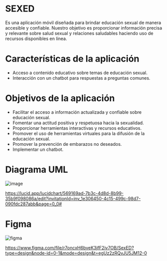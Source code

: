 # SEXED
Es una aplicación móvil diseñada para brindar educación sexual de manera accesible y confiable. Nuestro objetivo es proporcionar información precisa y relevante sobre salud sexual y relaciones saludables haciendo uso de recursos disponibles en línea.

# Características de la aplicación
+ Acceso a contenido educativo sobre temas de educación sexual.
+ Interacción con un chatbot para respuestas a preguntas comunes.

# Objetivos de la aplicación
+ Facilitar el acceso a información actualizada y confiable sobre educación sexual.
+ Fomentar una actitud positiva y respetuosa hacia la sexualidad.
+ Proporcionar herramientas interactivas y recursos educativos.
+ Promover el uso de herramientas virtuales para la difusión de la educación sexual.
+ Promover la prevención de embarazos no deseados.
+ Implementar un chatbot.

# Diagrama UML

![image](https://github.com/CeciliaVilca/SEXED/assets/64432788/c8338ec6-7c42-4035-a5f0-e41c4245d979)


https://lucid.app/lucidchart/569169ad-7b3c-4d8d-8b99-35b9f098086a/edit?invitationId=inv_1e306450-4c15-499c-98d7-090fdc287abb&page=0_0#

# Figma

![figma](https://github.com/CeciliaVilca/SEXED/assets/64432788/5fbbaacd-d6a9-4a85-896f-28d6a13f9996)


https://www.figma.com/file/r7oncxH6bveK3jfF2iv7OB/SexED?type=design&node-id=0-1&mode=design&t=egUz2zRQvJU5JM12-0
